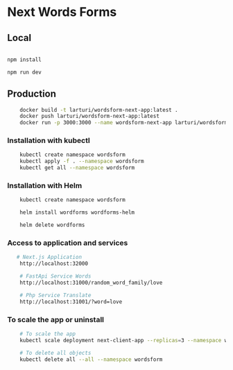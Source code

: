 # Next Words Forms



## Local

```bash

npm install

npm run dev
```

## Production

```bash
    docker build -t larturi/wordsform-next-app:latest .
    docker push larturi/wordsform-next-app:latest
    docker run -p 3000:3000 --name wordsform-next-app larturi/wordsform-next-app  
```

### Installation with kubectl

```bash
    kubectl create namespace wordsform
    kubectl apply -f . --namespace wordsform
    kubectl get all --namespace wordsform
```

### Installation with Helm

```bash
    kubectl create namespace wordsform

    helm install wordforms wordforms-helm

    helm delete wordforms
```

### Access to application and services

```bash
   # Next.js Application
    http://localhost:32000

    # FastApi Service Words
    http://localhost:31000/random_word_family/love

    # Php Service Translate
    http://localhost:31001/?word=love
```

### To scale the app or uninstall

```bash
    # To scale the app
    kubectl scale deployment next-client-app --replicas=3 --namespace wordsform

    # To delete all objects
    kubectl delete all --all --namespace wordsform
```

